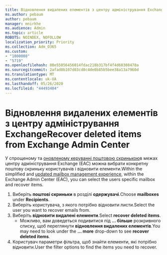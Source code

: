```yaml
---
title: Відновлення видалених елементів з центру адміністрування Exchange
ms.author: pebaum
author: pebaum
manager: mnirkhe
ms.audience: Admin
ms.topic: article
ROBOTS: NOINDEX, NOFOLLOW
localization_priority: Priority
ms.collection: Adm_O365
ms.custom:
- "1800008"
- "5719"
ms.openlocfilehash: 88e55056456014fdac218b317bf4f4d60308478a
ms.sourcegitcommit: 2afad0b107d03cd8c4de0b85b5bee38a13a7960d
ms.translationtype: MT
ms.contentlocale: uk-UA
ms.lasthandoff: 05/26/2020
ms.locfileid: "44493404"
---
```

# <a name="recover-deleted-items-from-exchange-admin-center"></a><span data-ttu-id="3b14c-102">Відновлення видалених елементів з центру адміністрування Exchange</span><span class="sxs-lookup"><span data-stu-id="3b14c-102">Recover deleted items from Exchange Admin Center</span></span>

<span data-ttu-id="3b14c-103">У спрощеному та [оновленому керуванні поштовою скринькою](https://admin.exchange.microsoft.com/#/mailboxes)в межах центру адміністрування Exchange (EАС) можна вибрати конкретну поштову скриньку користувачів і відновити елементи.</span><span class="sxs-lookup"><span data-stu-id="3b14c-103">Within the simplified and [updated mailbox management experience](https://admin.exchange.microsoft.com/#/mailboxes), within the Exchange Admin Center (EAC), you can select the users specific mailbox and recover items.</span></span>

1. <span data-ttu-id="3b14c-104">Виберіть **поштові скриньки** в розділі **одержувачі**.</span><span class="sxs-lookup"><span data-stu-id="3b14c-104">Choose **mailboxes** under **Recipients**.</span></span>
2. <span data-ttu-id="3b14c-105">Виберіть користувача, з якого потрібно відновити листи.</span><span class="sxs-lookup"><span data-stu-id="3b14c-105">Select the user you want to recover emails from.</span></span>
3. <span data-ttu-id="3b14c-106">Виберіть **відновити видалені елементи**.</span><span class="sxs-lookup"><span data-stu-id="3b14c-106">Select **recover deleted items**.</span></span>
    - <span data-ttu-id="3b14c-107">Можливо, вам доведеться подивитися під **... більше** розкривного списку, щоб переглянути **відновлення видалених елементів**.</span><span class="sxs-lookup"><span data-stu-id="3b14c-107">You may need to look under the **… more** drop-down to see **recover deleted items**.</span></span>
4. <span data-ttu-id="3b14c-108">Користувач параметри фільтра, щоб знайти елементи, які потрібно відновити.</span><span class="sxs-lookup"><span data-stu-id="3b14c-108">User the filter options to find the items you need to recover.</span></span>
